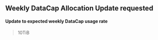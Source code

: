## Weekly DataCap Allocation Update requested
#### Update to expected weekly DataCap usage rate
> 10TiB